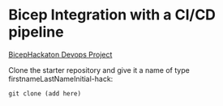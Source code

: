 # Bicep Integration with a CI/CD pipeline

[BicepHackaton Devops Project](https://dev.azure.com/basefarm/BicepHackaton)

Clone the starter repository and give it a name of type firstnameLastNameInitial-hack: 

```
git clone (add here) 
```
